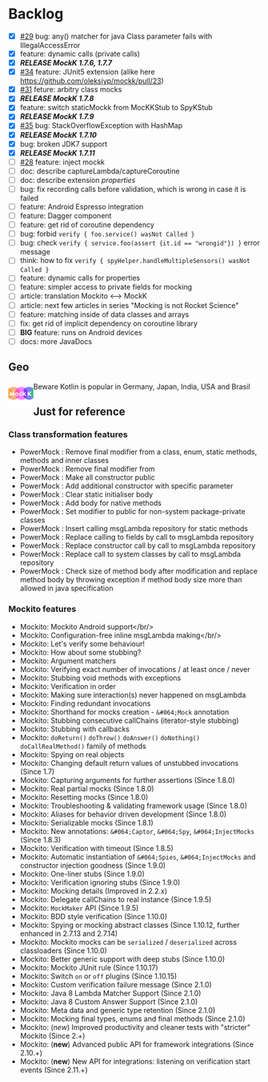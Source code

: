 
# Backlog
- [x] [#29](https://github.com/oleksiyp/mockk/issues/29) bug: any() matcher for java Class parameter fails with IllegalAccessError
- [x] feature: dynamic calls (private calls)
- [x] ***RELEASE MockK 1.7.6, 1.7.7***
- [x] [#34](https://github.com/oleksiyp/mockk/pull/34) feature: JUnit5 extension (alike here https://github.com/oleksiyp/mockk/pull/23)
- [x] [#31](https://github.com/oleksiyp/mockk/issues/31) feture: arbitry class mocks
- [x] ***RELEASE MockK 1.7.8***
- [x] feature: switch staticMockk from MocKKStub to SpyKStub
- [x] ***RELEASE MockK 1.7.9***
- [x] [#35](https://github.com/oleksiyp/mockk/issues/35) bug: StackOverflowException with HashMap
- [x] ***RELEASE MockK 1.7.10***
- [x] bug: broken JDK7 support
- [x] ***RELEASE MockK 1.7.11***
- [ ] [#28](https://github.com/oleksiyp/mockk/pull/28) feature: inject mockk
- [ ] doc: describe captureLambda/captureCoroutine
- [ ] doc: describe extension *properties*
- [ ] bug: fix recording calls before validation, which is wrong in case it is failed
- [ ] feature: Android Espresso integration
- [ ] feature: Dagger component
- [ ] feature: get rid of coroutine dependency
- [ ] bug: forbid `verify { foo.service() wasNot Called }`
- [ ] bug: check `verify { service.foo(assert {it.id == "wrongid"}) }` error message
- [ ] think: how to fix `verify { spyHelper.handleMultipleSensors() wasNot Called }`
- [ ] feature: dynamic calls for properties
- [ ] feature: simpler access to private fields for mocking
- [ ] article: translation Mockito <--> MockK
- [ ] article: next few articles in series "Mocking is not Rocket Science"
- [ ] feature: matching inside of data classes and arrays
- [ ] fix: get rid of implicit dependency on coroutine library
- [ ] **BIG** feature: runs on Android devices
- [ ] docs: more JavaDocs

## Geo

<img align="left" src="doc/logo3-300square.png" width="50" height="50"/>
Beware Kotlin is popular in Germany, Japan, India, USA and Brasil

## Just for reference

### Class transformation features
- PowerMock : Remove final modifier from a class, enum, static methods, methods and inner classes
- PowerMock : Remove final modifier from
- PowerMock : Make all constructor public
- PowerMock : Add additional constructor with specific parameter
- PowerMock : Clear static initialiser body
- PowerMock : Add body for native methods
- PowerMock : Set modifier to public for non-system package-private classes
- PowerMock : Insert calling msgLambda repository for static methods
- PowerMock : Replace calling to fields by call to msgLambda repository
- PowerMock : Replace constructor call by call to msgLambda repository
- PowerMock : Replace call to system classes by call to msgLambda repository
- PowerMock : Check size of method body after modification and replace method body by throwing exception if method body size more than allowed in java specification

### Mockito features
- Mockito: Mockito Android support</a></br/>
- Mockito: Configuration-free inline msgLambda making</a></br/>
- Mockito: Let's verify some behaviour!
- Mockito: How about some stubbing?
- Mockito: Argument matchers
- Mockito: Verifying exact number of invocations / at least once / never
- Mockito: Stubbing void methods with exceptions
- Mockito: Verification in order
- Mockito: Making sure interaction(s) never happened on msgLambda
- Mockito: Finding redundant invocations
- Mockito: Shorthand for mocks creation - `&#064;Mock` annotation
- Mockito: Stubbing consecutive callChains (iterator-style stubbing)
- Mockito: Stubbing with callbacks
- Mockito: `doReturn()` `doThrow()` `doAnswer()` `doNothing()` `doCallRealMethod()` family of methods
- Mockito: Spying on real objects
- Mockito: Changing default return values of unstubbed invocations (Since 1.7)
- Mockito: Capturing arguments for further assertions (Since 1.8.0)
- Mockito: Real partial mocks (Since 1.8.0)
- Mockito: Resetting mocks (Since 1.8.0)
- Mockito: Troubleshooting & validating framework usage (Since 1.8.0)
- Mockito: Aliases for behavior driven development (Since 1.8.0)
- Mockito: Serializable mocks (Since 1.8.1)
- Mockito: New annotations: `&#064;Captor`, `&#064;Spy`, `&#064;InjectMocks` (Since 1.8.3)
- Mockito: Verification with timeout (Since 1.8.5)
- Mockito: Automatic instantiation of `&#064;Spies`, `&#064;InjectMocks` and constructor injection goodness (Since 1.9.0)
- Mockito: One-liner stubs (Since 1.9.0)
- Mockito: Verification ignoring stubs (Since 1.9.0)
- Mockito: Mocking details (Improved in 2.2.x)
- Mockito: Delegate callChains to real instance (Since 1.9.5)
- Mockito: `MockMaker` API (Since 1.9.5)
- Mockito: BDD style verification (Since 1.10.0)
- Mockito: Spying or mocking abstract classes (Since 1.10.12, further enhanced in 2.7.13 and 2.7.14)
- Mockito: Mockito mocks can be `serialized` / `deserialized` across classloaders (Since 1.10.0)</a></h3><br/>
- Mockito: Better generic support with deep stubs (Since 1.10.0)</a></h3><br/>
- Mockito: Mockito JUnit rule (Since 1.10.17)
- Mockito: Switch `on` or `off` plugins (Since 1.10.15)
- Mockito: Custom verification failure message (Since 2.1.0)
- Mockito: Java 8 Lambda Matcher Support (Since 2.1.0)
- Mockito: Java 8 Custom Answer Support (Since 2.1.0)
- Mockito: Meta data and generic type retention (Since 2.1.0)
- Mockito: Mocking final types, enums and final methods (Since 2.1.0)
- Mockito: (*new*) Improved productivity and cleaner tests with "stricter" Mockito (Since 2.+)
- Mockito: (**new**) Advanced public API for framework integrations (Since 2.10.+)
- Mockito: (**new**) New API for integrations: listening on verification start events (Since 2.11.+)

